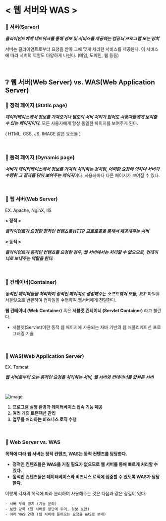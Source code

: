 # < 웹 서버와 WAS >

### 📌 **서버(Server)**

***클라이언트에게 네트워크를 통해 정보 및 서비스를 제공하는 컴퓨터 프로그램 또는 장치***

서버는 클라이언트로부터 요청을 받아 그에 맞게 처리한 서비스를 제공한다. 이 서비스에 따라 서버의 역할도 다양하게 나뉜다. (메일, 도메인, 웹 등등)

<br>

## ❔ 웹 서버(Web Server) vs. WAS(Web Application Server)

### 📌 **정적 페이지 (Static page)**

***데이터베이스에서 정보를 가져오거나 별도의 서버 처리가 없어도 사용자들에게 보여줄 수 있는 페이지이다.*** 모든 사용자에게 항상 동일한 페이지를 보여주게 된다.

( HTML, CSS, JS, IMAGE 같은 요소들 )

<br>

### 📌 **동적 페이지 (Dynamic page)**

***서버가 데이터베이스에서 정보를 가져와 처리하는 것처럼, 어떠한 요청에 의하여 서버가 수행한 그 결과를 담아 보여주는 페이지***이다. 사용자마다 다른 페이지가 보여질 수 있다.

<br>

### 📌 **웹 서버(Web Server)**

EX. Apache, NginX, IIS

**< 정적 >**

***클라이언트가 요청한 정적인 컨텐츠를 HTTP 프로토콜을 통해서 제공해주는 서버***

**< 동적 >**

***클라이언트가 동적인 컨텐츠를 요청한 경우, 웹 서버에서는 처리할 수 없으므로, 컨테이너로 보내주는 역할을 한다.***

<br>

### 📌 **컨테이너(Container)**

***동적인 데이터들을 처리하여 정적인 페이지로 생성해주는 소프트웨어 모듈***, JSP 파일을 서블릿으로 변환하여 컴파일을 수행하여 웹서버에게 전달한다.

**웹 컨테이너 (Web Container)** 혹은 **서블릿 컨테이너 (Servlet Container)** 라고 불린다.

- 서블렛(Servlet)이란 동적 웹 페이지에 사용되는 자바 기반의 웹 애플리케이션 프로그래밍 기술

<br>

### 📌 **WAS(Web Application Server)**

EX. Tomcat

***웹 서버로부터 오는 동적인 요청을 처리하는 서버, 웹 서버와 컨테이너를 합쳐둔 서버***

<br>

![image](https://user-images.githubusercontent.com/73464584/212535419-113adb4e-ca79-4f33-8cea-78a3efed2cdc.png)

1. **프로그램 실행 환경과 데이터베이스 접속 기능 제공**
2. **여러 개의 트랜잭션 관리**
3. **업무를 처리하는 비즈니스 로직 수행**

<br>

### 📌 **Web Server vs. WAS**

**목적에 따라 웹 서버는 정적 컨텐츠, WAS는 동적 컨텐츠를 담당한다.**

- **정적인 컨텐츠들은 WAS를 거칠 필요가 없으므로 웹 서버를 통해 빠르게 처리할 수 있다.**
- **동적인 컨텐츠들은 데이터베이스와 비즈니스 로직에 집중할 수 있도록 WAS가 담당한다.**

이렇게 각자의 목적에 따라 분리하여 사용해주는 것은 다음과 같은 장점이 있다.

```
- 서버 부하 방지 (기능 분리)
- 보안 강화 (웹 서버를 앞단에 두어, 정보 보안)
- 여러 WAS 연결 (웹 서버에 들어오는 요청을 WAS로 분배)
```
